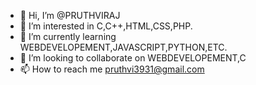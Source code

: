 - 👋 Hi, I’m @PRUTHVIRAJ
- 👀 I’m interested in C,C++,HTML,CSS,PHP.
- 🌱 I’m currently learning WEBDEVELOPEMENT,JAVASCRIPT,PYTHON,ETC.
- 💞️ I’m looking to collaborate on WEBDEVELOPEMENT,C
- 📫 How to reach me pruthvi3931@gmail.com

<!---
Pruthvi3931/Pruthvi3931 is a ✨ special ✨ repository because its `README.md` (this file) appears on your GitHub profile.
You can click the Preview link to take a look at your changes.
--->

